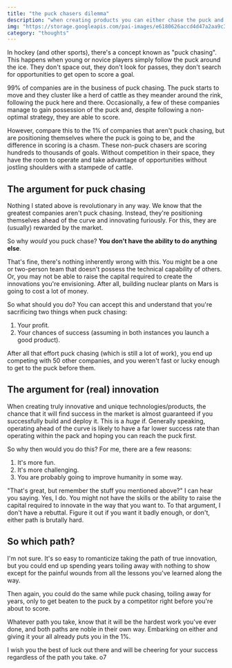 ```yaml
---
title: "the puck chasers dilemma"
description: "when creating products you can either chase the puck and compete, or you can position ahead of the curve and score" 
img: "https://storage.googleapis.com/pai-images/e6180626accd4d47a2aa9c3c5530190f.jpeg"
category: "thoughts"
---
```

In hockey (and other sports), there's a concept known as "puck chasing". This happens when young or novice players simply follow the puck around the ice. They don't space out, they don't look for passes, they don't search for opportunities to get open to score a goal.

99% of companies are in the business of puck chasing. The puck starts to move and they cluster like a herd of cattle as they meander around the rink, following the puck here and there. Occasionally, a few of these companies manage to gain possession of the puck and, despite following a non-optimal strategy, they are able to score.

However, compare this to the 1% of companies that aren't puck chasing, but are positioning themselves where the puck is going to be, and the difference in scoring is a chasm. These non-puck chasers are scoring hundreds to thousands of goals. Without competition in their space, they have the room to operate and take advantage of opportunities without jostling shoulders with a stampede of cattle.

## The argument for puck chasing

Nothing I stated above is revolutionary in any way. We know that the greatest companies aren't puck chasing. Instead, they're positioning themselves ahead of the curve and innovating furiously. For this, they are (usually) rewarded by the market.

So why *would* you puck chase? **You don't have the ability to do anything else**.

That's fine, there's nothing inherently wrong with this. You might be a one or two-person team that doesn't possess the technical capability of others. Or, you may not be able to raise the capital required to create the innovations you're envisioning. After all, building nuclear plants on Mars is going to cost a lot of money.

So what should you do? You can accept this and understand that you're sacrificing two things when puck chasing: 

1. Your profit.
2. Your chances of success (assuming in both instances you launch a good product).

After all that effort puck chasing (which is still a lot of work), you end up competing with 50 other companies, and you weren't fast or lucky enough to get to the puck before them. 

## The argument for (real) innovation

When creating truly innovative and unique technologies/products, the chance that it will find success in the market is almost guaranteed if you successfully build and deploy it. This is a *huge* if. Generally speaking, operating ahead of the curve is likely to have a far lower success rate than operating within the pack and hoping you can reach the puck first.

So why then would you do this? For me, there are a few reasons: 

1. It's more fun.
2. It's more challenging.
3. You are probably going to improve humanity in some way.

"That's great, but remember the stuff you mentioned above?" I can hear you saying. Yes, I do. You might not have the skills or the ability to raise the capital required to innovate in the way that you want to. To that argument, I don't have a rebuttal. Figure it out if you want it badly enough, or don't, either path is brutally hard. 

## So which path?

I'm not sure. It's so easy to romanticize taking the path of true innovation, but you could end up spending years toiling away with nothing to show except for the painful wounds from all the lessons you've learned along the way. 

Then again, you could do the same while puck chasing, toiling away for years, only to get beaten to the puck by a competitor right before you're about to score.

Whatever path you take, know that it will be the hardest work you've ever done, and both paths are noble in their own way. Embarking on either and giving it your all already puts you in the 1%.

I wish you the best of luck out there and will be cheering for your success regardless of the path you take. o7
